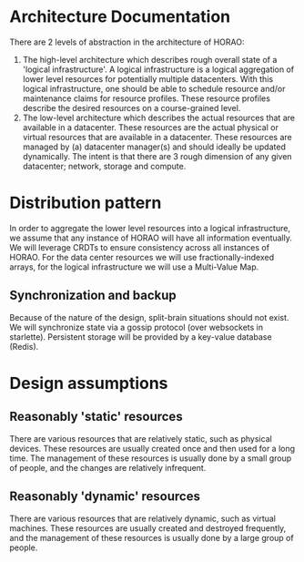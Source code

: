 # Architecture Documentation

There are 2 levels of abstraction in the architecture of HORAO:
1. The high-level architecture which describes rough overall state of a 'logical infrastructure'. 
A logical infrastructure is a logical aggregation of lower level resources for potentially multiple datacenters.
With this logical infrastructure, one should be able to schedule resource and/or maintenance claims for resource profiles.
These resource profiles describe the desired resources on a course-grained level.
2. The low-level architecture which describes the actual resources that are available in a datacenter. 
These resources are the actual physical or virtual resources that are available in a datacenter.
These resources are managed by (a) datacenter manager(s) and should ideally be updated dynamically.
The intent is that there are 3 rough dimension of any given datacenter; network, storage and compute.

# Distribution pattern
In order to aggregate the lower level resources into a logical infrastructure, we assume that any
instance of HORAO will have all information eventually. We will leverage CRDTs to ensure consistency
across all instances of HORAO. For the data center resources we will use fractionally-indexed arrays,
for the logical infrastructure we will use a Multi-Value Map.

## Synchronization and backup
Because of the nature of the design, split-brain situations should not exist. 
We will synchronize state via a gossip protocol (over websockets in starlette).
Persistent storage will be provided by a key-value database (Redis).

# Design assumptions

## Reasonably 'static' resources

There are various resources that are relatively static, such as physical devices. These resources are usually created once and then used for a long time. The management of these resources is usually done by a small group of people, and the changes are relatively infrequent.

## Reasonably 'dynamic' resources

There are various resources that are relatively dynamic, such as virtual machines. These resources are usually created and destroyed frequently, and the management of these resources is usually done by a large group of people.
